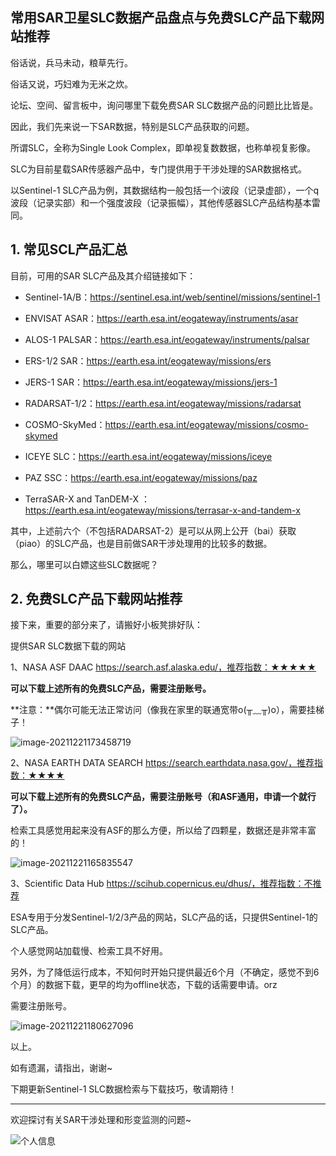 ## 常用SAR卫星SLC数据产品盘点与免费SLC产品下载网站推荐

俗话说，兵马未动，粮草先行。

俗话又说，巧妇难为无米之炊。

论坛、空间、留言板中，询问哪里下载免费SAR SLC数据产品的问题比比皆是。

因此，我们先来说一下SAR数据，特别是SLC产品获取的问题。

所谓SLC，全称为Single Look Complex，即单视复数数据，也称单视复影像。

SLC为目前星载SAR传感器产品中，专门提供用于干涉处理的SAR数据格式。

以Sentinel-1 SLC产品为例，其数据结构一般包括一个i波段（记录虚部），一个q波段（记录实部）和一个强度波段（记录振幅），其他传感器SLC产品结构基本雷同。

## 1. 常见SCL产品汇总

目前，可用的SAR SLC产品及其介绍链接如下：

- Sentinel-1A/B：https://sentinel.esa.int/web/sentinel/missions/sentinel-1

- ENVISAT ASAR：https://earth.esa.int/eogateway/instruments/asar

- ALOS-1 PALSAR：https://earth.esa.int/eogateway/instruments/palsar

- ERS-1/2 SAR：https://earth.esa.int/eogateway/missions/ers

- JERS-1 SAR：https://earth.esa.int/eogateway/missions/jers-1

- RADARSAT-1/2：https://earth.esa.int/eogateway/missions/radarsat

- COSMO-SkyMed：https://earth.esa.int/eogateway/missions/cosmo-skymed

- ICEYE SLC：https://earth.esa.int/eogateway/missions/iceye

- PAZ SSC：https://earth.esa.int/eogateway/missions/paz

- TerraSAR-X and TanDEM-X ：https://earth.esa.int/eogateway/missions/terrasar-x-and-tandem-x

其中，上述前六个（不包括RADARSAT-2）是可以从网上公开（bai）获取（piao）的SLC产品，也是目前做SAR干涉处理用的比较多的数据。

那么，哪里可以白嫖这些SLC数据呢？

## 2. 免费SLC产品下载网站推荐

接下来，重要的部分来了，请搬好小板凳排好队：

提供SAR SLC数据下载的网站

1、NASA ASF DAAC  https://search.asf.alaska.edu/，推荐指数：★★★★★

**可以下载上述所有的免费SLC产品，需要注册账号。**

**注意：**偶尔可能无法正常访问（像我在家里的联通宽带o(╥﹏╥)o），需要挂梯子！

![image-20211221173458719](http://inews.gtimg.com/newsapp_ls/0/14333467188/0)

2、NASA EARTH DATA SEARCH  https://search.earthdata.nasa.gov/，推荐指数：★★★★

**可以下载上述所有的免费SLC产品，需要注册账号（和ASF通用，申请一个就行了）。**

检索工具感觉用起来没有ASF的那么方便，所以给了四颗星，数据还是非常丰富的！

![image-20211221165835547](http://inews.gtimg.com/newsapp_ls/0/14333467201/0)

3、Scientific Data Hub https://scihub.copernicus.eu/dhus/，推荐指数：不推荐

ESA专用于分发Sentinel-1/2/3产品的网站，SLC产品的话，只提供Sentinel-1的SLC产品。

个人感觉网站加载慢、检索工具不好用。

另外，为了降低运行成本，不知何时开始只提供最近6个月（不确定，感觉不到6个月）的数据下载，更早的均为offline状态，下载的话需要申请。orz

需要注册账号。

![image-20211221180627096](http://inews.gtimg.com/newsapp_ls/0/14333467236/0)

以上。

如有遗漏，请指出，谢谢~

下期更新Sentinel-1 SLC数据检索与下载技巧，敬请期待！

----------------------

欢迎探讨有关SAR干涉处理和形变监测的问题~

![个人信息](http://inews.gtimg.com/newsapp_ls/0/14333466564/0)